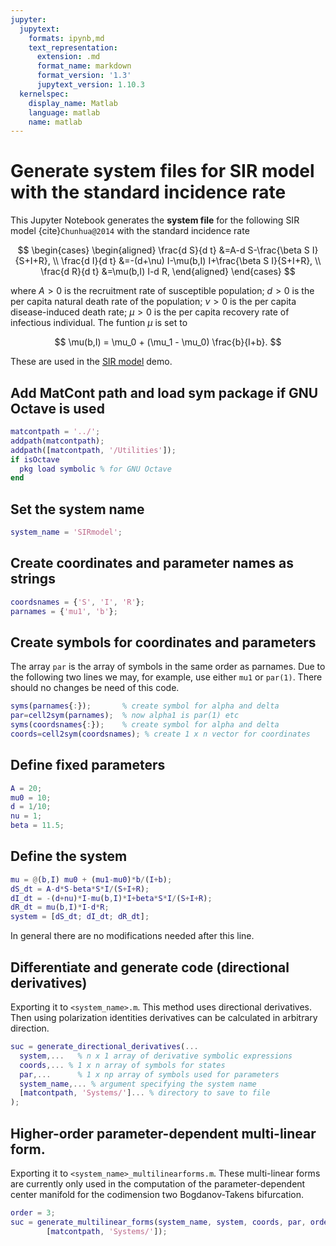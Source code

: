 ```yaml
---
jupyter:
  jupytext:
    formats: ipynb,md
    text_representation:
      extension: .md
      format_name: markdown
      format_version: '1.3'
      jupytext_version: 1.10.3
  kernelspec:
    display_name: Matlab
    language: matlab
    name: matlab
---
```


# Generate system files for SIR model with the standard incidence rate

This Jupyter Notebook generates the __system file__ for the following SIR model
{cite}`Chunhua@2014` with the standard incidence rate

$$
\begin{cases}
\begin{aligned}
    \frac{d S}{d t} &=A-d S-\frac{\beta S I}{S+I+R}, \\ 
    \frac{d I}{d t} &=-(d+\nu) I-\mu(b,I) I+\frac{\beta S I}{S+I+R}, \\ 
    \frac{d R}{d t} &=\mu(b,I) I-d R,
\end{aligned}
\end{cases}
$$

where $A>0$ is the recruitment rate of susceptible population;
$d>0$ is the per capita natural death rate of the population; $\nu>0$ is
the per capita disease-induced death rate; $\mu>0$ is the per capita
recovery rate of infectious individual. The funtion $\mu$ is set to

$$
\mu(b,I) = \mu_0 + (\mu_1 - \mu_0) \frac{b}{I+b}.
$$

These are used in the [SIR model](SIRmodel.ipynb) demo.

## Add MatCont path and load sym package if GNU Octave is used


```matlab
matcontpath = '../';
addpath(matcontpath);
addpath([matcontpath, '/Utilities']);
if isOctave
  pkg load symbolic % for GNU Octave
end
```

## Set the system name

```matlab
system_name = 'SIRmodel';
```

## Create coordinates and parameter names as strings 

```matlab
coordsnames = {'S', 'I', 'R'};
parnames = {'mu1', 'b'};
```

## Create symbols for coordinates and parameters
The array `par` is the array of symbols in the same order as parnames.
Due to the following two lines we may, for example, use either `mu1` or
`par(1)`. There should no changes be need of this code.

```matlab
syms(parnames{:});       % create symbol for alpha and delta
par=cell2sym(parnames);  % now alpha1 is par(1) etc
syms(coordsnames{:});    % create symbol for alpha and delta
coords=cell2sym(coordsnames); % create 1 x n vector for coordinates
```

## Define fixed parameters

```matlab
A = 20;
mu0 = 10;
d = 1/10;
nu = 1;
beta = 11.5;
```

## Define the system

```matlab
mu = @(b,I) mu0 + (mu1-mu0)*b/(I+b);
dS_dt = A-d*S-beta*S*I/(S+I+R);
dI_dt = -(d+nu)*I-mu(b,I)*I+beta*S*I/(S+I+R);
dR_dt = mu(b,I)*I-d*R;
system = [dS_dt; dI_dt; dR_dt];
```

In general there are no modifications needed after this line.

## Differentiate and generate code (directional derivatives)

Exporting it to `<system_name>.m`. This method uses directional derivatives.
Then using polarization identities derivatives can be calculated in arbitrary
direction.

```matlab
suc = generate_directional_derivatives(...
  system,...   % n x 1 array of derivative symbolic expressions
  coords,... % 1 x n array of symbols for states
  par,...      % 1 x np array of symbols used for parameters
  system_name,... % argument specifying the system name
  [matcontpath, 'Systems/']... % directory to save to file
);
```

## Higher-order parameter-dependent multi-linear form.

Exporting it to `<system_name>_multilinearforms.m`. These multi-linear forms are
currently only used in the computation of the parameter-dependent center
manifold for the codimension two Bogdanov-Takens bifurcation.

```matlab
order = 3;
suc = generate_multilinear_forms(system_name, system, coords, par, order, ...
        [matcontpath, 'Systems/']);
```
